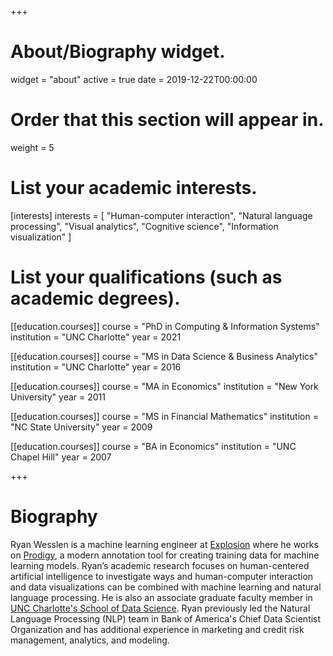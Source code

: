 +++
# About/Biography widget.
widget = "about"
active = true
date = 2019-12-22T00:00:00

# Order that this section will appear in.
weight = 5

# List your academic interests.
[interests]
  interests = [
    "Human-computer interaction",
    "Natural language processing",
    "Visual analytics",
    "Cognitive science",
    "Information visualization"
  ]

# List your qualifications (such as academic degrees).
[[education.courses]]
  course = "PhD in Computing & Information Systems"
  institution = "UNC Charlotte"
  year = 2021

[[education.courses]]
  course = "MS in Data Science & Business Analytics"
  institution = "UNC Charlotte"
  year = 2016
  
[[education.courses]]
  course = "MA in Economics"
  institution = "New York University"
  year = 2011
  
[[education.courses]]
  course = "MS in Financial Mathematics"
  institution = "NC State University"
  year = 2009

[[education.courses]]
  course = "BA in Economics"
  institution = "UNC Chapel Hill"
  year = 2007
 
+++

# Biography

Ryan Wesslen is a machine learning engineer at [Explosion](https://explosion.ai/) where he works on [Prodigy](https://prodi.gy/), a modern annotation tool for creating training data for machine learning models. Ryan’s academic research focuses on human-centered artificial intelligence to investigate ways and human-computer interaction and data visualizations can be combined with machine learning and natural language processing. He is also an associate graduate faculty member in [UNC Charlotte's School of Data Science](https://sds.uncc.edu/). Ryan previously led the Natural Language Processing (NLP) team in Bank of America's Chief Data Scientist Organization and has additional experience in marketing and credit risk management, analytics, and modeling.

<!--Ryan Wesslen is a data scientist, researcher, and teacher. Ryan is the founder, owner, and principal AI developer for Dikaia LLC, an AI-as-a-Service consulting company that provides human-centered AI solutions to small to large businesses. Ryan previously led the Natural Language Processing (NLP) team in Bank of America's Chief Data Scientist Organization with additional experience in credit risk, credit modeling, and marketing analytics. Ryan's academic research focuses on human-centered data science to investigate ways data visualization and interactive interfaces can be combined with machine learning and behavioral sciences. He is also an Associate Graduate Faculty member in UNC Charlotte's School of Data Science.-->
